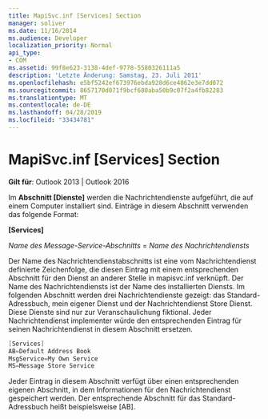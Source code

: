 ```yaml
---
title: MapiSvc.inf [Services] Section
manager: soliver
ms.date: 11/16/2014
ms.audience: Developer
localization_priority: Normal
api_type:
- COM
ms.assetid: 99f8e623-3138-4def-9778-5580326111a5
description: 'Letzte Änderung: Samstag, 23. Juli 2011'
ms.openlocfilehash: e5bf5242ef673976ebda928d6ce4862e3e7dd072
ms.sourcegitcommit: 8657170d071f9bcf680aba50b9c07f2a4fb82283
ms.translationtype: MT
ms.contentlocale: de-DE
ms.lasthandoff: 04/28/2019
ms.locfileid: "33434781"
---
```

# <a name="mapisvcinf-services-section"></a>MapiSvc.inf [Services] Section

  
  
**Gilt für**: Outlook 2013 | Outlook 2016 
  
Im **Abschnitt [Dienste]** werden die Nachrichtendienste aufgeführt, die auf einem Computer installiert sind. Einträge in diesem Abschnitt verwenden das folgende Format: 
  
 **[Services]**
  
 _Name des Message-Service-Abschnitts_  =   _Name des Nachrichtendiensts_
  
Der Name des Nachrichtendienstabschnitts ist eine vom Nachrichtendienst definierte Zeichenfolge, die diesen Eintrag mit einem entsprechenden Abschnitt für den Dienst an anderer Stelle in mapisvc.inf verknüpft. Der Name des Nachrichtendiensts ist der Name des installierten Diensts. Im folgenden Abschnitt werden drei Nachrichtendienste gezeigt: das Standard-Adressbuch, mein eigener Dienst und der Nachrichtendienst Store Dienst. Diese Dienste sind nur zur Veranschaulichung fiktional. Jeder Nachrichtendienst implementer würde den entsprechenden Eintrag für seinen Nachrichtendienst in diesem Abschnitt ersetzen.
  
```cpp
[Services]
AB=Default Address Book
MsgService=My Own Service
MS=Message Store Service

```

Jeder Eintrag in diesem Abschnitt verfügt über einen entsprechenden eigenen Abschnitt, in dem Informationen für den Nachrichtendienst gespeichert werden. Der entsprechende Abschnitt für das Standard-Adressbuch heißt beispielsweise [AB].
  

